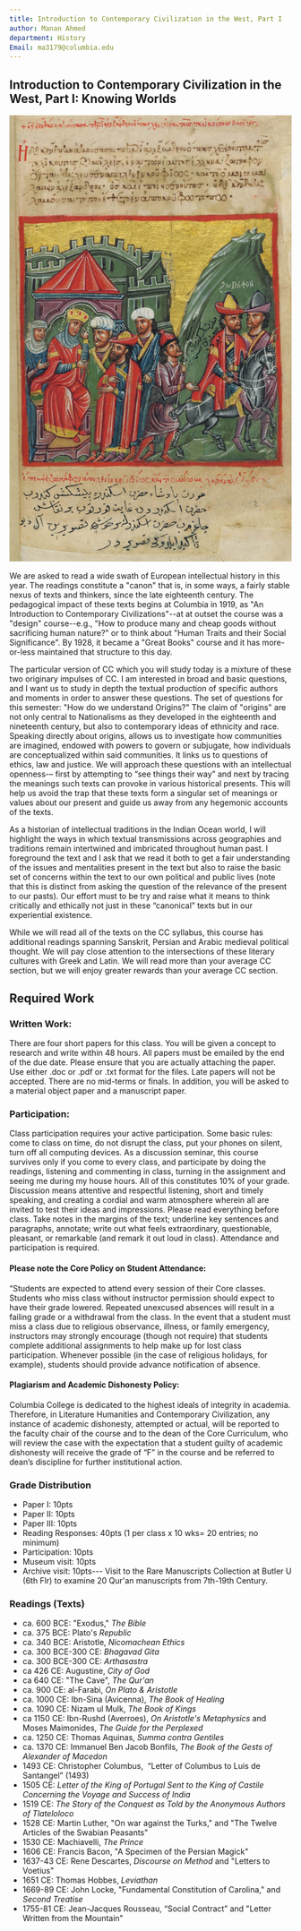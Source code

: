 ```yaml
---
title: Introduction to Contemporary Civilization in the West, Part I
author: Manan Ahmed
department: History
Email: ma3179@columbia.edu
---
```

## Introduction to Contemporary Civilization in the West, Part I: Knowing Worlds

![Relief from a 14th century manuscript of Alexander romance, from Trapezus/Trebizond, in the Istituto Ellenico (Greek Institute) of Venice.](/images/iskandernama.jpg)

We are asked to read a wide swath of European intellectual history in this year. The readings constitute a "canon" that is, in some ways, a fairly stable nexus of texts and thinkers, since the late eighteenth century. The pedagogical impact of these texts begins at Columbia in 1919, as "An Introduction to Contemporary Civilizations"--at at outset the course was a "design" course--e.g., "How to produce many and cheap goods without sacrificing human nature?" or to think about "Human Traits and their Social Significance". By 1928, it became a "Great Books" course and it has more-or-less maintained that structure to this day. 

The particular version of CC which you will study today is a mixture of these two originary impulses of CC. I am interested in broad and basic questions, and I want us to study in depth the textual production of specific authors and moments in order to answer these questions. The set of questions for this semester: "How do we understand Origins?" The claim of "origins" are not only central to Nationalisms as they developed in the eighteenth and nineteenth century, but also to contemporary ideas of ethnicity and race. Speaking directly about origins, allows us to investigate how communities are imagined, endowed with powers to govern or subjugate, how individuals are conceptualized within said communities. It links us to questions of ethics, law and justice. We will approach these questions with an intellectual openness-– first by attempting to “see things their way” and next by tracing the meanings such texts can provoke in various historical presents. This will help us avoid the trap that these texts form a singular set of meanings or values about our present and guide us away from any hegemonic accounts of the texts.

As a historian of intellectual traditions in the Indian Ocean world, I will highlight the ways in which textual transmissions across geographies and traditions remain intertwined and imbricated throughout human past. I foreground the text and I ask that we read it both to get a fair understanding of the issues and mentalities present in the text but also to raise the basic set of concerns within the text to our own political and public lives (note that this is distinct from asking the question of the relevance of the present to our pasts). Our effort must to be try and raise what it means to think critically and ethically not just in these “canonical” texts but in our experiential existence.

While we will read all of the texts on the CC syllabus, this course has additional readings spanning Sanskrit, Persian and Arabic medieval political thought. We will pay close attention to the intersections of these literary cultures with Greek and Latin. We will read more than your average CC section, but we will enjoy greater rewards than your average CC section.


## Required Work

### Written Work:

There are four short papers for this class. You will be given a concept to research and write within 48 hours. All papers must be emailed by the end of the due date. Please ensure that you are actually attaching the paper. Use either .doc or .pdf or .txt format for the files. Late papers will not be accepted. There are no mid-terms or finals. In addition, you will be asked to a material object paper and a manuscript paper.


### Participation:

Class participation requires your active participation. Some basic rules: come to class on time, do not disrupt the class, put your phones on silent, turn off all computing devices. As a discussion seminar, this course survives only if you come to every class, and participate by doing the readings, listening and commenting in class, turning in the assignment and seeing me during my house hours. All of this constitutes 10% of your grade.
Discussion means attentive and respectful listening, short and timely speaking, and creating a cordial and warm atmosphere wherein all are invited to test their ideas and impressions.
Please read everything before class. Take notes in the margins of the text; underline key sentences and paragraphs, annotate; write out what feels extraordinary, questionable, pleasant, or remarkable (and remark it out loud in class).
Attendance and participation is required.

#### Please note the Core Policy on Student Attendance:

“Students are expected to attend every session of their Core classes. Students who miss class without instructor permission should expect to have their grade lowered. Repeated unexcused absences will result in a failing grade or a withdrawal from the class. In the event that a student must miss a class due to religious observance, illness, or family emergency, instructors may strongly encourage (though not require) that students complete additional assignments to help make up for lost class participation. Whenever possible (in the case of religious holidays, for example), students should provide advance notification of absence.

#### Plagiarism and Academic Dishonesty Policy: 

Columbia College is dedicated to the highest ideals of integrity in academia. Therefore, in Literature Humanities and Contemporary Civilization, any instance of academic dishonesty, attempted or actual, will be reported to the faculty chair of the course and to the dean of the Core Curriculum, who will review the case with the expectation that a student guilty of academic dishonesty will receive the grade of “F” in the course and be referred to dean’s discipline for further institutional action.
 
### Grade Distribution
* Paper I: 10pts
* Paper II: 10pts
* Paper III: 10pts
* Reading Responses: 40pts (1 per class x 10 wks= 20 entries; no minimum)
* Participation: 10pts
* Museum visit: 10pts
* Archive visit: 10pts--- Visit to the Rare Manuscripts Collection at Butler U (6th Flr) to examine 20 Qur'an manuscripts from 7th-19th Century.


### Readings (Texts)
* ca. 600 BCE: "Exodus," *The Bible*
* ca. 375 BCE: Plato's *Republic*
* ca. 340 BCE: Aristotle, *Nicomachean Ethics* 
* ca. 300 BCE-300 CE: *Bhagavad Gita*
* ca. 300 BCE-300 CE: *Arthasastra*
* ca 426 CE: Augustine, *City of God*
* ca 640 CE: "The Cave", *The Qur'an*
* ca. 900 CE: al-Farabi, *On Plato & Aristotle*
* ca. 1000 CE: Ibn-Sina (Avicenna), *The Book of Healing*
* ca. 1090 CE: Nizam ul Mulk, *The Book of Kings*
* ca 1150 CE: Ibn-Rushd (Averroes), *On Aristotle's Metaphysics* and Moses Maimonides, *The Guide for the Perplexed*
* ca. 1250 CE: Thomas Aquinas, *Summa contra Gentiles*
* ca. 1370 CE: Immanuel Ben Jacob Bonfils, *The Book of the Gests of Alexander of Macedon*
* 1493 CE: Christopher Columbus,  “Letter of Columbus to Luis de Santangel” (1493)
* 1505 CE: *Letter of the King of Portugal Sent to the King of Castile Concerning the Voyage and Success of India*
* 1519 CE: *The Story of the Conquest as Told by the Anonymous Authors of Tlateloloco* 
* 1528 CE: Martin Luther, "On war against the Turks," and "The Twelve Articles of the Swabian Peasants"
* 1530 CE: Machiavelli, *The Prince*
* 1606 CE: Francis Bacon, "A Specimen of the Persian Magick"
* 1637-43 CE: Rene Descartes, *Discourse on Method* and "Letters to Voetius"
* 1651 CE: Thomas Hobbes, *Leviathan*
* 1669-89 CE: John Locke, "Fundamental Constitution of Carolina," and *Second Treatise* 
* 1755-81 CE: Jean-Jacques Rousseau, “Social Contract” and "Letter Written from the Mountain"

